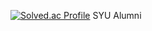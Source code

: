[![Solved.ac Profile](http://mazassumnida.wtf/api/v2/generate_badge?boj=gkseorjs123)](https://solved.ac/gkseorjs123/)
SYU Alumni
